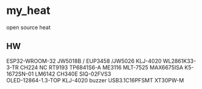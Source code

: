 # my_heat
open source heat


## HW

ESP32-WROOM-32
JW5018B / EUP3458 /JW5026
KLJ-4020
WL2861K33-3-TR
CH224 NC
RT9193
TP6841S6-A
ME3116
MLT-7525
MAX6675ISA
K5-1672SN-01
LM6142
CH340E
SIQ-02FVS3	
OLED-12864-1.3-TOP
KLJ-4020	 buzzer
USB3.1C16PFSMT
XT30PW-M
